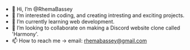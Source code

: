 - 👋 Hi, I’m @RhemaBassey
- 👀 I’m interested in coding, and creating intresting and exciting projects.
- 🌱 I’m currently learning web development.
- 💞️ I’m looking to collaborate on making a Discord website clone called 'Harmony'.
- 📫 How to reach me -> email: rhemabassey@gmail.com

<!---
RhemaBassey/RhemaBassey is a ✨ special ✨ repository because its `README.md` (this file) appears on your GitHub profile.
You can click the Preview link to take a look at your changes.
--->
